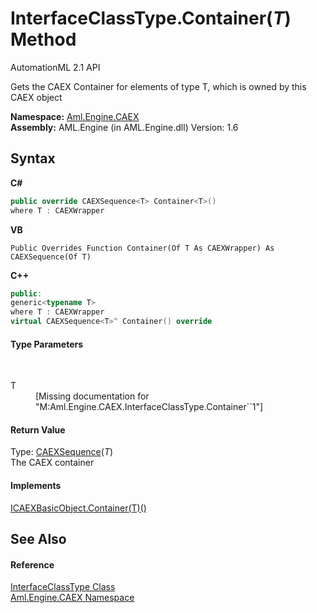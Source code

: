 # InterfaceClassType.Container(*T*) Method 
AutomationML 2.1 API 

Gets the CAEX Container for elements of type T, which is owned by this CAEX object

**Namespace:**&nbsp;<a href="N_Aml_Engine_CAEX">Aml.Engine.CAEX</a><br />**Assembly:**&nbsp;AML.Engine (in AML.Engine.dll) Version: 1.6

## Syntax

**C#**<br />
``` C#
public override CAEXSequence<T> Container<T>()
where T : CAEXWrapper

```

**VB**<br />
``` VB
Public Overrides Function Container(Of T As CAEXWrapper) As CAEXSequence(Of T)
```

**C++**<br />
``` C++
public:
generic<typename T>
where T : CAEXWrapper
virtual CAEXSequence<T>^ Container() override
```


#### Type Parameters
&nbsp;<dl><dt>T</dt><dd>\[Missing <typeparam name="T"/> documentation for "M:Aml.Engine.CAEX.InterfaceClassType.Container``1"\]</dd></dl>

#### Return Value
Type: <a href="T_Aml_Engine_CAEX_CAEXSequence_1">CAEXSequence</a>(*T*)<br />The CAEX container

#### Implements
<a href="M_Aml_Engine_CAEX_ICAEXBasicObject_Container__1">ICAEXBasicObject.Container(T)()</a><br />

## See Also


#### Reference
<a href="T_Aml_Engine_CAEX_InterfaceClassType">InterfaceClassType Class</a><br /><a href="N_Aml_Engine_CAEX">Aml.Engine.CAEX Namespace</a><br />